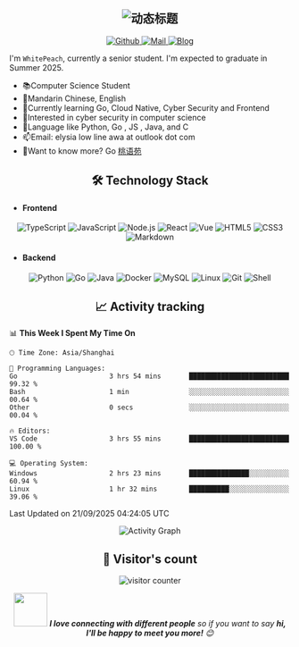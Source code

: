 <!-- 动态波浪文字 -->
<h2 align="center">
  <img src="https://readme-typing-svg.demolab.com?font=Fira+Code&weight=600&size=26&duration=4000&pause=1000&color=58A6FF&center=true&vCenter=true&width=500&lines=Hi+👋,+I'm+WhitePeach;Full+Stack+Developer;Open+Source+Enthusiast;Tech+Blog+Writer" alt="动态标题" />
</h2>

<!-- 社交徽章 -->
<div align="center">
  <a href="https://github.com/MarsRH">
    <img src="https://img.shields.io/badge/Github-Profile-white?style=flat-square&logo=Github" alt="Github">
  </a>
  <a href="mailto:elysia_awa@outlook.com">
    <img src="https://img.shields.io/badge/Mail-Contact%20Me-blue?style=flat-square&logo=maildotru" alt="Mail">
  </a>
  <a href="https://www.whitepeach.top">
    <img src="https://img.shields.io/badge/Blog-whitepeach.top-pink?style=flat-square&logo=WordPress" alt="Blog">
  </a>
</div>

<!-- 个人简介 -->
I'm `WhitePeach`, currently a senior student. I'm expected to graduate in Summer 2025.

- 📚Computer Science Student
- 💬Mandarin Chinese, English
- 🌱Currently learning Go, Cloud Native, Cyber Security and Frontend
- 🧠Interested in cyber security in computer science
- 💜Language like Python, Go , JS , Java, and C
- 📫Email: elysia low line awa at outlook dot com
- 🔎Want to know more? Go [桃语苑](https://www.whitepeach.top)

<!-- 技能云 -->
<h2 align="center">🛠️ Technology Stack</h2>

- #### Frontend
  
<div align="center">
  
  <img src="https://img.shields.io/badge/TypeScript-3178C6?style=for-the-badge&logo=typescript&logoColor=white" alt="TypeScript">
  <img src="https://img.shields.io/badge/JavaScript-F7DF1E?style=for-the-badge&logo=javascript&logoColor=black" alt="JavaScript">
  <img src="https://img.shields.io/badge/Node.js-339933?style=for-the-badge&logo=node.js&logoColor=white" alt="Node.js">
  <img src="https://img.shields.io/badge/React-61DAFB?style=for-the-badge&logo=react&logoColor=black" alt="React">
  <img src="https://img.shields.io/badge/vue.js-4FC08D?style=for-the-badge&logo=vue.js&logoColor=white" alt="Vue">
  <img src="https://img.shields.io/badge/HTML5-E34F26?style=for-the-badge&logo=html5&logoColor=white" alt="HTML5">
  <img src="https://img.shields.io/badge/CSS3-1572B6?style=for-the-badge&logo=css3&logoColor=white" alt="CSS3">
  <img src="https://img.shields.io/badge/Markdown-000000?style=for-the-badge&logo=markdown&logoColor=white" alt="Markdown">
</div>

- #### Backend

<div align="center">
  <img src="https://img.shields.io/badge/Python-3776AB?style=for-the-badge&logo=python&logoColor=white" alt="Python">
  <img src="https://img.shields.io/badge/Go-00ADD8?style=for-the-badge&logo=go&logoColor=white" alt="Go">
  <img src="https://img.shields.io/badge/Java-red?style=for-the-badge&logo=java&logoColor=white" alt="Java">
  <img src="https://img.shields.io/badge/Docker-2496ED?style=for-the-badge&logo=docker&logoColor=white" alt="Docker">
  <img src="https://img.shields.io/badge/MySQL-4479A1?style=for-the-badge&logo=mysql&logoColor=white" alt="MySQL">
  <img src="https://img.shields.io/badge/Linux-FCC624?style=for-the-badge&logo=linux&logoColor=black" alt="Linux">
  <img src="https://img.shields.io/badge/Git-F05032?style=for-the-badge&logo=git&logoColor=white" alt="Git">
  <img src="https://img.shields.io/badge/Shell-4EAA25?style=for-the-badge&logo=gnubash&logoColor=white" alt="Shell">
</div>

<!-- 动态活动图 -->
<h2 align="center">📈 Activity tracking</h2>

<!--START_SECTION:waka-->
📊 **This Week I Spent My Time On** 

```text
🕑︎ Time Zone: Asia/Shanghai

💬 Programming Languages: 
Go                       3 hrs 54 mins       █████████████████████████   99.32 % 
Bash                     1 min               ░░░░░░░░░░░░░░░░░░░░░░░░░   00.64 % 
Other                    0 secs              ░░░░░░░░░░░░░░░░░░░░░░░░░   00.04 % 

🔥 Editors: 
VS Code                  3 hrs 55 mins       █████████████████████████   100.00 % 

💻 Operating System: 
Windows                  2 hrs 23 mins       ███████████████░░░░░░░░░░   60.94 % 
Linux                    1 hr 32 mins        ██████████░░░░░░░░░░░░░░░   39.06 % 
```


 Last Updated on 21/09/2025 04:24:05 UTC
<!--END_SECTION:waka-->
<div align="center">
  <img src="https://github-readme-activity-graph.vercel.app/graph?username=MarsRH&theme=react-dark&bg_color=0D1117&hide_border=true&area=true" alt="Activity Graph">
</div>

<h2 align="center">👀 Visitor's count </h2>

<p align="center">
  <img src="https://profile-counter.glitch.me/MarsRH/count.svg" alt="visitor counter" />
</p>

<div align="center">
  <img src="https://media.giphy.com/media/LnQjpWaON8nhr21vNW/giphy.gif" width="60"> <em><b>I love connecting with different people</b> so if you want to say <b>hi, I'll be happy to meet you more!</b> 😊</em>
</div>
